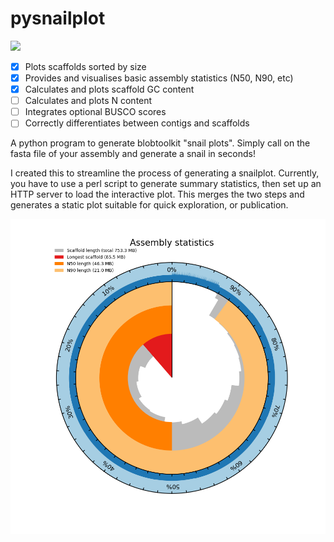 # pysnailplot

<img src="https://img.shields.io/badge/version-0.1-orange" />

- [x] Plots scaffolds sorted by size
- [x] Provides and visualises basic assembly statistics (N50, N90, etc)
- [x] Calculates and plots scaffold GC content
- [ ] Calculates and plots N content
- [ ] Integrates optional BUSCO scores
- [ ] Correctly differentiates between contigs and scaffolds

A python program to generate blobtoolkit "snail plots". Simply call on the fasta file of your assembly and generate a snail in seconds!

I created this to streamline the process of generating a snailplot.
Currently, you have to use a perl script to generate summary statistics, then set up an HTTP server to load the interactive plot.
This merges the two steps and generates a static plot suitable for quick exploration, or publication.

![example plot](plot.png)


